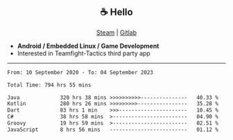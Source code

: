 <h2 align="center"> ☕ Hello </h2>

<p align="center">
  <a href="https://steamcommunity.com/id/Niforances/">Steam</a> |
  <a href="https://gitlab.com/niforances">Gitlab</a>
</p>

 - **Android / Embedded Linux / Game Development**
 - Interested in Teamfight-Tactics third party app

------

<!--START_SECTION:waka-->

```txt
From: 10 September 2020 - To: 04 September 2023

Total Time: 794 hrs 55 mins

Java             320 hrs 38 mins >>>>>>>>>>---------------   40.33 %
Kotlin           280 hrs 26 mins >>>>>>>>>----------------   35.28 %
Dart             83 hrs 1 min    >>>----------------------   10.45 %
C#               38 hrs 58 mins  >------------------------   04.90 %
Groovy           19 hrs 59 mins  >------------------------   02.51 %
JavaScript       8 hrs 56 mins   -------------------------   01.12 %
```

<!--END_SECTION:waka-->
